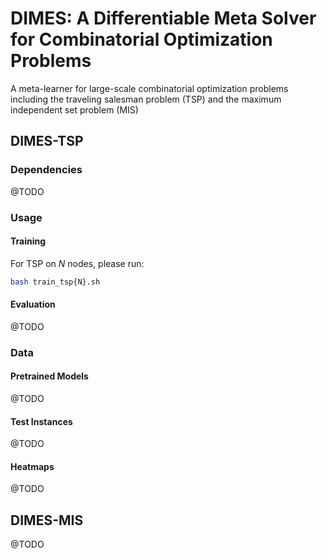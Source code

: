 # DIMES: A Differentiable Meta Solver for Combinatorial Optimization Problems

A meta-learner for large-scale combinatorial optimization problems including the traveling salesman problem (TSP) and the maximum independent set problem (MIS)

## DIMES-TSP

### Dependencies

@TODO

### Usage

#### Training

For TSP on $N$ nodes, please run: 

```bash
bash train_tsp{N}.sh
```

#### Evaluation

@TODO

### Data

#### Pretrained Models

@TODO

#### Test Instances

@TODO

#### Heatmaps

@TODO

## DIMES-MIS

@TODO